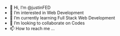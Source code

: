 - 👋 Hi, I’m @justinFED
- 👀 I’m interested in Web Development
- 🌱 I’m currently learning Full Stack Web Development
- 💞️ I’m looking to collaborate on Codes
- 📫 How to reach me ...

<!---
justinFED/justinFED is a ✨ special ✨ repository because its `README.md` (this file) appears on your GitHub profile.
You can click the Preview link to take a look at your changes.
--->
